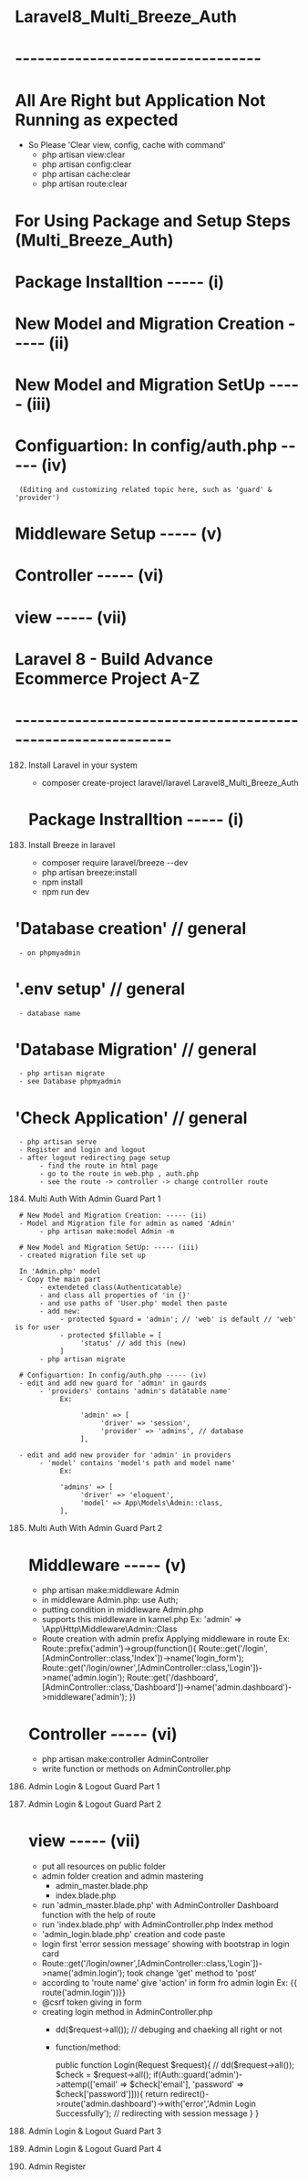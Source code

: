 # Laravel8_Multi_Breeze_Auth
# ---------------------------------

# All Are Right but Application Not Running as expected 
 - So Please 'Clear view, config, cache with command' 
     - php artisan view:clear
     - php artisan config:clear
     - php artisan cache:clear
     - php artisan route:clear 


# For Using Package and Setup Steps (Multi_Breeze_Auth)
   # Package Installtion ----- (i)  
   # New Model and Migration Creation ----- (ii)
   # New Model and Migration SetUp ----- (iii)
   # Configuartion: In config/auth.php ----- (iv)
     (Editing and customizing related topic here, such as 'guard' & 'provider') 
   # Middleware Setup ----- (v)
   # Controller ----- (vi)
   # view ----- (vii)

# Laravel 8 - Build Advance Ecommerce Project A-Z
# -----------------------------------------------------------

182. Install Laravel in your system
     - composer create-project laravel/laravel Laravel8_Multi_Breeze_Auth

     # Package Instralltion ----- (i)
183. Install Breeze in laravel
     - composer require laravel/breeze --dev
     - php artisan breeze:install
     - npm install
     - npm run dev

   # 'Database creation'  // general 
     - on phpmyadmin

   # '.env setup' // general 
     - database name 

   # 'Database Migration' // general 
     - php artisan migrate 
     - see Database phpmyadmin
     
   # 'Check Application' // general 
     - php artisan serve
     - Register and login and logout 
     - after logout redirecting page setup  
          - find the route in html page
          - go to the route in web.php , auth.php 
          - see the route -> controller -> change controller route 

 184. Multi Auth With Admin Guard Part 1

     # New Model and Migration Creation: ----- (ii)
     - Model and Migration file for admin as named 'Admin'
          - php artisan make:model Admin -m

     # New Model and Migration SetUp: ----- (iii)
     - created migration file set up

     In 'Admin.php' model  
     - Copy the main part 
          - extendeted class(Authenticatable) 
          - and class all properties of 'in {}'
          - and use paths of 'User.php' model then paste  
          - add new:
               - protected $guard = 'admin'; // 'web' is default // 'web' is for user 
               - protected $fillable = [
                    'status' // add this (new) 
               ]
          - php artisan migrate 

     # Configuartion: In config/auth.php ----- (iv)
     - edit and add new guard for 'admin' in gaurds 
          - 'providers' contains 'admin's datatable name'  
               Ex:

                    'admin' => [
                         'driver' => 'session',
                         'provider' => 'admins', // database
                    ],

     - edit and add new provider for 'admin' in providers
          - 'model' contains 'model's path and model name'       
               Ex: 

               'admins' => [
                    'driver' => 'eloquent',
                    'model' => App\Models\Admin::class,
               ],

185. Multi Auth With Admin Guard Part 2

     # Middleware ----- (v)
     - php artisan make:middleware Admin 
     - in middleware Admin.php: use Auth; 
     - putting condition in middleware Admin.php  
     - supports this middleware in karnel.php 
          Ex: 'admin' => \App\Http\Middleware\Admin::Class
     - Route creation with admin prefix Applying middleware in route 
          Ex: 
          Route::prefix('admin')->group(function(){
               Route::get('/login',[AdminController::class,'Index'])->name('login_form');
               Route::get('/login/owner',[AdminController::class,'Login'])->name('admin.login');
               Route::get('/dashboard',[AdminController::class,'Dashboard'])->name('admin.dashboard')->middleware('admin');
          })
     
     # Controller ----- (vi)
     - php artisan make:controller AdminController
     - write function or methods on AdminController.php 

186. Admin Login & Logout Guard Part 1
187. Admin Login & Logout Guard Part 2
     # view ----- (vii)
     - put all resources on public folder 
     - admin folder creation and admin mastering 
          - admin_master.blade.php
          - index.blade.php 
     -  run 'admin_master.blade.php' with AdminController Dashboard function with the help of route
     -  run 'index.blade.php' with AdminController.php Index method
     - 'admin_login.blade.php' creation and code paste 
     - login first 'error session message' showing with bootstrap in login card 
     - Route::get('/login/owner',[AdminController::class,'Login'])->name('admin.login');
     took change 'get' method to 'post' 
     - according to 'route name' give 'action' in form fro admin login 
          Ex: {{ route('admin.login'))}}
     - @csrf token giving in form 
     - creating login method in AdminController.php 
          - dd($request->all()); // debuging and chaeking all right or not 
          - function/method: 

               public function Login(Request $request){
               // dd($request->all());
               $check = $request->all();
               if(Auth::guard('admin')->attemp(['email' => $check['email'], 'password' => $check['password']])){
                    return redirect()->route('admin.dashboard')->with('error','Admin Login Successfully'); 
                    // redirecting with session message
               } 
               } 
188. Admin Login & Logout Guard Part 3
189. Admin Login & Logout Guard Part 4
190. Admin Register
          


 